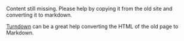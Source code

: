 Content still missing. Please help by copying it from the old site and converting it to markdown.

[Turndown](http://domchristie.github.io/turndown/) can be a great help converting the HTML of the old page to Markdown.

<Example examplePage="/examples/partials" showInputOutput="true"/>
